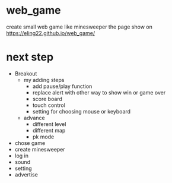 # web_game
create small web game like minesweeper
the page show on https://eling22.github.io/web_game/
# next step
* Breakout
  * my adding steps
    * add pause/play function
    * replace alert with other way to show win or game over 
    * score board
    * touch control
    * setting for choosing mouse or keyboard
  * advance
    * different level 
    * different map
    * pk mode
* chose game
* create minesweeper
* log in
* sound
* setting
* advertise
